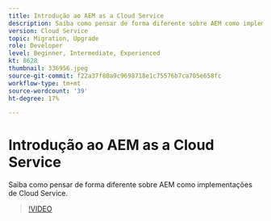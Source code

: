 ```yaml
---
title: Introdução ao AEM as a Cloud Service
description: Saiba como pensar de forma diferente sobre AEM como implementações de Cloud Service.
version: Cloud Service
topic: Migration, Upgrade
role: Developer
level: Beginner, Intermediate, Experienced
kt: 8628
thumbnail: 336956.jpeg
source-git-commit: f22a37f80a9c9698718e1c75576b7ca705e658fc
workflow-type: tm+mt
source-wordcount: '39'
ht-degree: 17%

---
```



# Introdução ao AEM as a Cloud Service

Saiba como pensar de forma diferente sobre AEM como implementações de Cloud Service.

>[!VIDEO](https://video.tv.adobe.com/v/336956/?quality=12&learn=on)
